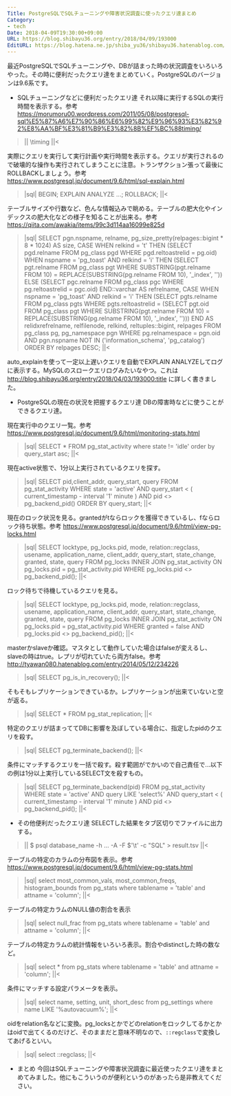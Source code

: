 ```yaml
---
Title: PostgreSQLでSQLチューニングや障害状況調査に使ったクエリ達まとめ
Category:
- tech
Date: 2018-04-09T19:30:00+09:00
URL: https://blog.shibayu36.org/entry/2018/04/09/193000
EditURL: https://blog.hatena.ne.jp/shiba_yu36/shibayu36.hatenablog.com/atom/entry/17391345971632932543
---
```


最近PostgreSQLでSQLチューニングや、DBが詰まった時の状況調査をいろいろやった。その時に便利だったクエリ達をまとめていく。PostgreSQLのバージョンは9.6系です。

* SQLチューニングなどに便利だったクエリ達
それ以降に実行するSQLの実行時間を表示する。参考 https://morumoru00.wordpress.com/2011/05/08/postgresql-sql%E5%87%A6%E7%90%86%E6%99%82%E9%96%93%E3%82%92%E8%AA%BF%E3%81%B9%E3%82%8B%EF%BC%88timing/
>||
\timing
||<


実際にクエリを実行して実行計画や実行時間を表示する。クエリが実行されるので破壊的な操作も実行されてしまうことに注意。トランザクション張って最後にROLLBACKしましょう。参考 https://www.postgresql.jp/document/9.6/html/sql-explain.html
>|sql|
BEGIN; EXPLAIN ANALYZE ...; ROLLBACK;
||<


テーブルサイズや行数など、色んな情報込みで眺める。テーブルの肥大化やインデックスの肥大化などの様子を知ることが出来る。参考 https://qiita.com/awakia/items/99c3d114aa16099e825d
>|sql|
SELECT pgn.nspname, relname, pg_size_pretty(relpages::bigint * 8 * 1024) AS size, CASE WHEN relkind = 't' THEN (SELECT pgd.relname FROM pg_class pgd WHERE pgd.reltoastrelid = pg.oid) WHEN nspname = 'pg_toast' AND relkind = 'i' THEN (SELECT pgt.relname FROM pg_class pgt WHERE SUBSTRING(pgt.relname FROM 10) = REPLACE(SUBSTRING(pg.relname FROM 10), '_index', '')) ELSE (SELECT pgc.relname FROM pg_class pgc WHERE pg.reltoastrelid = pgc.oid) END::varchar AS refrelname, CASE WHEN nspname = 'pg_toast' AND relkind = 'i' THEN (SELECT pgts.relname FROM pg_class pgts WHERE pgts.reltoastrelid = (SELECT pgt.oid FROM pg_class pgt WHERE SUBSTRING(pgt.relname FROM 10) = REPLACE(SUBSTRING(pg.relname FROM 10), '_index', ''))) END AS relidxrefrelname, relfilenode, relkind, reltuples::bigint, relpages FROM pg_class pg, pg_namespace pgn WHERE pg.relnamespace = pgn.oid AND pgn.nspname NOT IN ('information_schema', 'pg_catalog') ORDER BY relpages DESC;
||<

auto_explainを使って一定以上遅いクエリを自動でEXPLAIN ANALYZEしてログに表示する。MySQLのスロークエリログみたいなやつ。これは http://blog.shibayu36.org/entry/2018/04/03/193000:title に詳しく書きました。

* PostgreSQLの現在の状況を把握するクエリ達
DBの障害時などに使うことができるクエリ達。

現在実行中のクエリ一覧。参考 https://www.postgresql.jp/document/9.6/html/monitoring-stats.html
>|sql|
SELECT * FROM pg_stat_activity where state != 'idle' order by query_start asc;
||<


現在active状態で、1分以上実行されているクエリを探す。
>|sql|
SELECT pid,client_addr, query_start, query FROM pg_stat_activity WHERE state = 'active' AND query_start < ( current_timestamp - interval '1' minute ) AND pid <> pg_backend_pid() ORDER BY query_start;
||<


現在のロック状況を見る。grantedがtならロックを獲得できているし、fならロック待ち状態。参考 https://www.postgresql.jp/document/9.6/html/view-pg-locks.html
>|sql|
SELECT locktype, pg_locks.pid, mode, relation::regclass, usename, application_name, client_addr, query_start, state_change, granted, state, query FROM pg_locks INNER JOIN pg_stat_activity ON pg_locks.pid = pg_stat_activity.pid WHERE pg_locks.pid <> pg_backend_pid();
||<


ロック待ちで待機しているクエリを見る。
>|sql|
SELECT locktype, pg_locks.pid, mode, relation::regclass, usename, application_name, client_addr, query_start, state_change, granted, state, query FROM pg_locks INNER JOIN pg_stat_activity ON pg_locks.pid = pg_stat_activity.pid WHERE granted = false AND pg_locks.pid <> pg_backend_pid();
||<


masterかslaveか確認。マスタとして動作していた場合はfalseが変えるし、slaveの時はtrue。レプリが切れていたら両方false。参考 http://tyawan080.hatenablog.com/entry/2014/05/12/234226
>|sql|
SELECT pg_is_in_recovery();
||<


そもそもレプリケーションできているか。レプリケーションが出来ていないと空が返る。
>|sql|
SELECT * FROM pg_stat_replication;
||<


特定のクエリが詰まっててDBに影響を及ぼしている場合に、指定したpidのクエリを殺す。
>|sql|
SELECT pg_terminate_backend(<pid>);
||<


条件にマッチするクエリを一括で殺す。殺す範囲がでかいので自己責任で...以下の例は1分以上実行しているSELECT文を殺すもの。
>|sql|
SELECT pg_terminate_backend(pid) FROM pg_stat_activity WHERE state = 'active' AND query LIKE 'select%' AND query_start < ( current_timestamp - interval '1' minute ) AND pid <> pg_backend_pid();
||<

* その他便利だったクエリ達
SELECTした結果をタブ区切りでファイルに出力する。
>||
$ psql database_name -h ... -A -F $'\t' -c "SQL" > result.tsv
||<


テーブルの特定のカラムの分布図を表示。参考 https://www.postgresql.jp/document/9.6/html/view-pg-stats.html
>|sql|
select most_common_vals, most_common_freqs, histogram_bounds from pg_stats where tablename = 'table' and attname = 'column';
||<


テーブルの特定カラムのNULL値の割合を表示
>|sql|
select null_frac from pg_stats where tablename = 'table' and attname = 'column';
||<


テーブルの特定カラムの統計情報をいろいろ表示。割合やdistinctした時の数など。
>|sql|
select * from pg_stats where tablename = 'table' and attname = 'column';
||<


条件にマッチする設定パラメータを表示。
>|sql|
select name, setting, unit, short_desc from pg_settings where name LIKE '%autovacuum%';
||<


oidをrelation名などに変換。pg_locksとかでどのrelationをロックしてるかとかはoidで出てくるのだけど、そのままだと意味不明なので、<code>::regclass</code>で変換してあげるといい。
>|sql|
select <oid>::regclass;
||<

* まとめ
今回はSQLチューニングや障害状況調査に最近使ったクエリ達をまとめてみました。他にもこういうのが便利というのがあったら是非教えてください。
